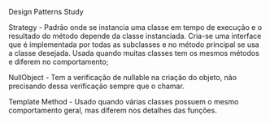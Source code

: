 Design Patterns Study

Strategy - Padrão onde se instancia uma classe em tempo de execução e o resultado do método depende da classe instanciada. Cria-se uma interface que é implementada por todas as subclasses e no método principal se usa a classe desejada. Usada quando muitas classes tem os mesmos métodos e diferem no comportamento;

NullObject - Tem a verificação de nullable na criação do objeto, não precisando dessa verificação sempre que o chamar.

Template Method - Usado quando várias classes possuem o mesmo comportamento geral, mas diferem nos detalhes das funções.